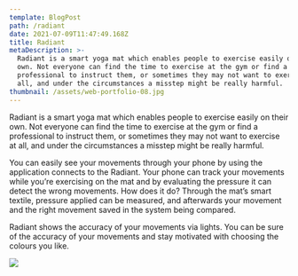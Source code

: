 ```yaml
---
template: BlogPost
path: /radiant
date: 2021-07-09T11:47:49.168Z
title: Radiant
metaDescription: >-
  Radiant is a smart yoga mat which enables people to exercise easily on their
  own. Not everyone can find the time to exercise at the gym or find a
  professional to instruct them, or sometimes they may not want to exercise at
  all, and under the circumstances a misstep might be really harmful. 
thumbnail: /assets/web-portfolio-08.jpg
---
```

Radiant is a smart yoga mat which enables people to exercise easily on their own. Not everyone can find the time to exercise at the gym or find a professional to instruct them, or sometimes they may not want to exercise at all, and under the circumstances a misstep might be really harmful. 

You can easily see your movements through your phone by using the application connects to the Radiant. Your phone can track your movements while you’re exercising on the mat and by evaluating the pressure it can detect the wrong movements. How does it do? Through the mat’s smart textile, pressure applied can be measured, and afterwards your movement and the right movement saved in the system being compared.  

Radiant shows the accuracy of your movements via lights. You can be sure of the accuracy of your movements and stay motivated with choosing the colours you like. 

![](/assets/web-1.jpg)

![]()

![]()
